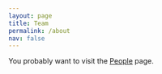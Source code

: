 ```yaml
---
layout: page
title: Team
permalink: /about
nav: false
---
```


You probably want to visit the [People](/people) page.